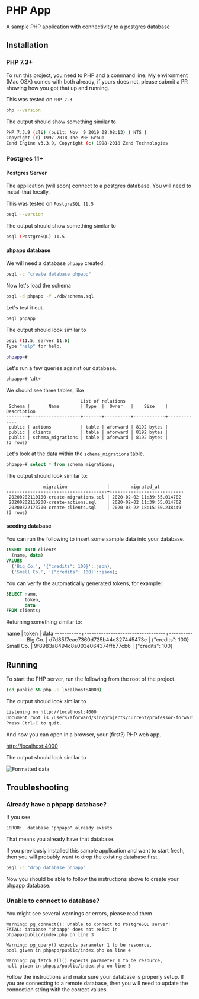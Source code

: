 
# PHP App

A sample PHP application with connectivity to a
postgres database


## Installation

### PHP 7.3+

To run this project, you need to PHP and a command line.
My environment (Mac OSX) comes with both already, if
yours does not, please submit a PR showing how you got
that up and running.

This was tested on `PHP 7.3`

```bash
php --version
```

The output should show something similar to

```bash
PHP 7.3.9 (cli) (built: Nov  9 2019 08:08:13) ( NTS )
Copyright (c) 1997-2018 The PHP Group
Zend Engine v3.3.9, Copyright (c) 1998-2018 Zend Technologies
```

### Postgres 11+


#### Postgres Server

The application (will soon) connect to a postgres database.
You will need to install that locally.

This was tested on `PostgreSQL 11.5`

```bash
psql --version
```

The output should show something similar to

```bash
psql (PostgreSQL) 11.5
```

#### phpapp database

We will need a database `phpapp` created.

```bash
psql -c "create database phpapp"
```

Now let's load the schema

```bash
psql -d phpapp -f ./db/schema.sql
```

Let's test it out.

```bash
psql phpapp
```

The output should look similar to

```bash
psql (11.5, server 11.6)
Type "help" for help.

phpapp=#
```

Let's run a few queries against our database.

```sql
phpapp=# \dt+
```

We should see three tables, like

```
                            List of relations
 Schema |       Name        | Type  |  Owner   |    Size    | Description
--------+-------------------+-------+----------+------------+-------------
 public | actions           | table | aforward | 8192 bytes |
 public | clients           | table | aforward | 8192 bytes |
 public | schema_migrations | table | aforward | 8192 bytes |
(3 rows)
```

Let's look at the data within the `schema_migrations` table.

```sql
phpapp=# select * from schema_migrations;
```

The output should look similar to:

```
              migration               |        migrated_at
--------------------------------------+----------------------------
 20200202110100-create-migrations.sql | 2020-02-02 11:39:55.014702
 20200202110200-create-actions.sql    | 2020-02-02 11:39:55.014702
 20200322173700-create-clients.sql    | 2020-03-22 18:15:50.238449
(3 rows)
```

#### seeding database

You can run the following to insert some sample data into your database.

```sql
INSERT INTO clients
  (name, data)
VALUES
  ('Big Co.', '{"credits": 100}'::json),
  ('Small Co.', '{"credits": 100}'::json);
```

You can verify the automatically generated tokens, for example:

```sql
SELECT name,
       token,
       data
FROM clients;
```

Returning something similar to:

   name    |              token               |       data
-----------+----------------------------------+------------------
 Big Co.   | d7d85f7eac7360d725b44d327445473e | {"credits": 100}
 Small Co. | 9f8983a8494c8a003e064374ffb77cb6 | {"credits": 100}


## Running

To start the PHP server, run the following from
the root of the project.

```bash
(cd public && php -S localhost:4000)
```

The output should look similar to

```bash
Listening on http://localhost:4000
Document root is /Users/aforward/sin/projects/current/professor-forward/phpapp/public
Press Ctrl-C to quit.
```

And now you can open in a browser, your (first?) PHP web app.

[http://localhost:4000](http://localhost:4000)

The output should look similar to

![Formatted data](docs/screenshots/formatted_data.png)


## Troubleshooting

### Already have a phpapp database?

If you see

```
ERROR:  database "phpapp" already exists
```

That means you already have that database.

If you previously installed this sample application and
want to start fresh, then you will probably want to
drop the existing database first.

```bash
psql -c "drop database phpapp"
```

Now you should be able to follow the instructions above
to create your phpapp database.

### Unable to connect to database?

You might see several warnings or errors, please read them

```
Warning: pg_connect(): Unable to connect to PostgreSQL server:
FATAL: database "phpapp" does not exist in
phpapp/public/index.php on line 3

Warning: pg_query() expects parameter 1 to be resource,
bool given in phpapp/public/index.php on line 4

Warning: pg_fetch_all() expects parameter 1 to be resource,
null given in phpapp/public/index.php on line 5
```

Follow the instructions and make sure your database is
properly setup.  If you are connecting to a remote database,
then you will need to update the connection string with
the correct values.

